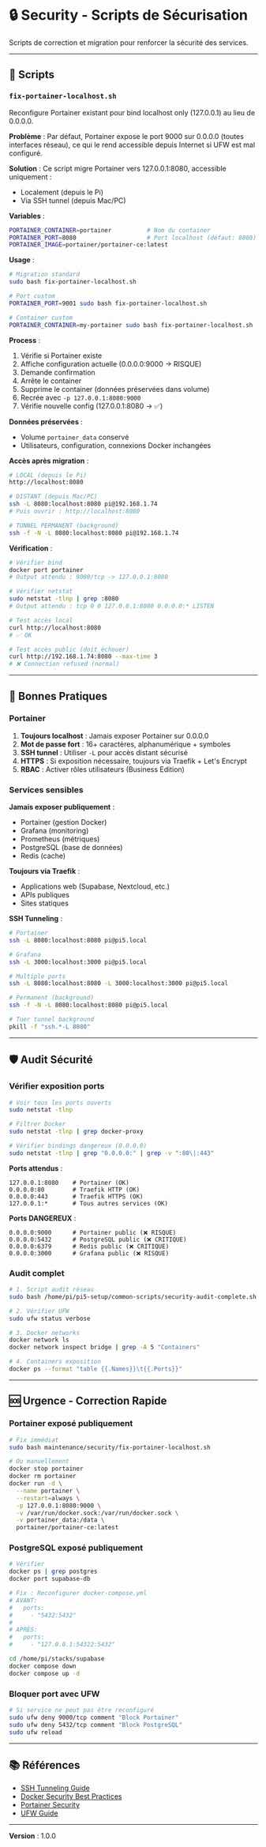 # 🔒 Security - Scripts de Sécurisation

Scripts de correction et migration pour renforcer la sécurité des services.

---

## 📜 Scripts

### `fix-portainer-localhost.sh`

Reconfigure Portainer existant pour bind localhost only (127.0.0.1) au lieu de 0.0.0.0.

**Problème** :
Par défaut, Portainer expose le port 9000 sur 0.0.0.0 (toutes interfaces réseau), ce qui le rend accessible depuis Internet si UFW est mal configuré.

**Solution** :
Ce script migre Portainer vers 127.0.0.1:8080, accessible uniquement :
- Localement (depuis le Pi)
- Via SSH tunnel (depuis Mac/PC)

**Variables** :
```bash
PORTAINER_CONTAINER=portainer          # Nom du container
PORTAINER_PORT=8080                    # Port localhost (défaut: 8080)
PORTAINER_IMAGE=portainer/portainer-ce:latest
```

**Usage** :

```bash
# Migration standard
sudo bash fix-portainer-localhost.sh

# Port custom
PORTAINER_PORT=9001 sudo bash fix-portainer-localhost.sh

# Container custom
PORTAINER_CONTAINER=my-portainer sudo bash fix-portainer-localhost.sh
```

**Process** :
1. Vérifie si Portainer existe
2. Affiche configuration actuelle (0.0.0.0:9000 → RISQUE)
3. Demande confirmation
4. Arrête le container
5. Supprime le container (données préservées dans volume)
6. Recrée avec `-p 127.0.0.1:8080:9000`
7. Vérifie nouvelle config (127.0.0.1:8080 → ✅)

**Données préservées** :
- Volume `portainer_data` conservé
- Utilisateurs, configuration, connexions Docker inchangées

**Accès après migration** :

```bash
# LOCAL (depuis le Pi)
http://localhost:8080

# DISTANT (depuis Mac/PC)
ssh -L 8080:localhost:8080 pi@192.168.1.74
# Puis ouvrir : http://localhost:8080

# TUNNEL PERMANENT (background)
ssh -f -N -L 8080:localhost:8080 pi@192.168.1.74
```

**Vérification** :

```bash
# Vérifier bind
docker port portainer
# Output attendu : 9000/tcp -> 127.0.0.1:8080

# Vérifier netstat
sudo netstat -tlnp | grep :8080
# Output attendu : tcp 0 0 127.0.0.1:8080 0.0.0.0:* LISTEN

# Test accès local
curl http://localhost:8080
# ✅ OK

# Test accès public (doit échouer)
curl http://192.168.1.74:8080 --max-time 3
# ❌ Connection refused (normal)
```

---

## 🔐 Bonnes Pratiques

### Portainer

1. **Toujours localhost** : Jamais exposer Portainer sur 0.0.0.0
2. **Mot de passe fort** : 16+ caractères, alphanumérique + symboles
3. **SSH tunnel** : Utiliser `-L` pour accès distant sécurisé
4. **HTTPS** : Si exposition nécessaire, toujours via Traefik + Let's Encrypt
5. **RBAC** : Activer rôles utilisateurs (Business Edition)

### Services sensibles

**Jamais exposer publiquement** :
- Portainer (gestion Docker)
- Grafana (monitoring)
- Prometheus (métriques)
- PostgreSQL (base de données)
- Redis (cache)

**Toujours via Traefik** :
- Applications web (Supabase, Nextcloud, etc.)
- APIs publiques
- Sites statiques

**SSH Tunneling** :
```bash
# Portainer
ssh -L 8080:localhost:8080 pi@pi5.local

# Grafana
ssh -L 3000:localhost:3000 pi@pi5.local

# Multiple ports
ssh -L 8080:localhost:8080 -L 3000:localhost:3000 pi@pi5.local

# Permanent (background)
ssh -f -N -L 8080:localhost:8080 pi@pi5.local

# Tuer tunnel background
pkill -f "ssh.*-L 8080"
```

---

## 🛡️ Audit Sécurité

### Vérifier exposition ports

```bash
# Voir tous les ports ouverts
sudo netstat -tlnp

# Filtrer Docker
sudo netstat -tlnp | grep docker-proxy

# Vérifier bindings dangereux (0.0.0.0)
sudo netstat -tlnp | grep "0.0.0.0:" | grep -v ":80\|:443"
```

**Ports attendus** :
```
127.0.0.1:8080    # Portainer (OK)
0.0.0.0:80        # Traefik HTTP (OK)
0.0.0.0:443       # Traefik HTTPS (OK)
127.0.0.1:*       # Tous autres services (OK)
```

**Ports DANGEREUX** :
```
0.0.0.0:9000      # Portainer public (❌ RISQUE)
0.0.0.0:5432      # PostgreSQL public (❌ CRITIQUE)
0.0.0.0:6379      # Redis public (❌ CRITIQUE)
0.0.0.0:3000      # Grafana public (❌ RISQUE)
```

### Audit complet

```bash
# 1. Script audit réseau
sudo bash /home/pi/pi5-setup/common-scripts/security-audit-complete.sh

# 2. Vérifier UFW
sudo ufw status verbose

# 3. Docker networks
docker network ls
docker network inspect bridge | grep -A 5 "Containers"

# 4. Containers exposition
docker ps --format "table {{.Names}}\t{{.Ports}}"
```

---

## 🆘 Urgence - Correction Rapide

### Portainer exposé publiquement

```bash
# Fix immédiat
sudo bash maintenance/security/fix-portainer-localhost.sh

# Ou manuellement
docker stop portainer
docker rm portainer
docker run -d \
  --name portainer \
  --restart=always \
  -p 127.0.0.1:8080:9000 \
  -v /var/run/docker.sock:/var/run/docker.sock \
  -v portainer_data:/data \
  portainer/portainer-ce:latest
```

### PostgreSQL exposé publiquement

```bash
# Vérifier
docker ps | grep postgres
docker port supabase-db

# Fix : Reconfigurer docker-compose.yml
# AVANT:
#   ports:
#     - "5432:5432"
#
# APRÈS:
#   ports:
#     - "127.0.0.1:54322:5432"

cd /home/pi/stacks/supabase
docker compose down
docker compose up -d
```

### Bloquer port avec UFW

```bash
# Si service ne peut pas être reconfiguré
sudo ufw deny 9000/tcp comment "Block Portainer"
sudo ufw deny 5432/tcp comment "Block PostgreSQL"
sudo ufw reload
```

---

## 📚 Références

- [SSH Tunneling Guide](../../docs/SSH-TUNNELING-GUIDE.md)
- [Docker Security Best Practices](https://docs.docker.com/engine/security/)
- [Portainer Security](https://docs.portainer.io/advanced/security)
- [UFW Guide](../../docs/UFW-FIREWALL-GUIDE.md)

---

**Version** : 1.0.0

